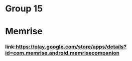 # Group 15
# Memrise 
### link:https://play.google.com/store/apps/details?id=com.memrise.android.memrisecompanion
